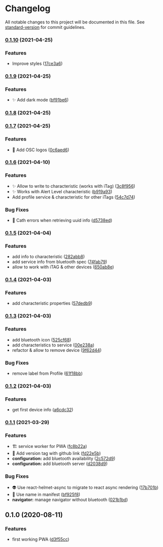 # Changelog

All notable changes to this project will be documented in this file. See [standard-version](https://github.com/conventional-changelog/standard-version) for commit guidelines.

### [0.1.10](https://github.com/teanocrata/bluehoofs/compare/v0.1.9...v0.1.10) (2021-04-25)


### Features

* Improve styles ([17ce3a6](https://github.com/teanocrata/bluehoofs/commit/17ce3a6e6ca1a0d1414576925bea257f9cbcb75e))

### [0.1.9](https://github.com/teanocrata/bluehoofs/compare/v0.1.8...v0.1.9) (2021-04-25)


### Features

* :sparkles: Add dark mode ([bf91be6](https://github.com/teanocrata/bluehoofs/commit/bf91be666a60c8e2b824d7197a376791cf3951a8))

### [0.1.8](https://github.com/teanocrata/bluehoofs/compare/v0.1.7...v0.1.8) (2021-04-25)

### [0.1.7](https://github.com/teanocrata/bluehoofs/compare/v0.1.6...v0.1.7) (2021-04-25)


### Features

* :dizzy: Add OSC logos ([0c6aed6](https://github.com/teanocrata/bluehoofs/commit/0c6aed61fb453485099a399e744eca754fd84502))

### [0.1.6](https://github.com/teanocrata/bluehoofs/compare/v0.1.5...v0.1.6) (2021-04-10)


### Features

* :sparkles: Allow to write to characteristic (works with iTag) ([3c8f956](https://github.com/teanocrata/bluehoofs/commit/3c8f956ea559b6fbbf5bba5b901e303397cd8bce))
* :sparkles: Works with Alert Level characteristic ([b919a93](https://github.com/teanocrata/bluehoofs/commit/b919a933e267024c76991fdaf2972751e7c178d8))
* Add profile service & characteristic for other iTags ([54c7d74](https://github.com/teanocrata/bluehoofs/commit/54c7d74c34e24b961f798e45188a697355cfa20c))


### Bug Fixes

* :goal_net: Cath errors when retrieving uuid info ([d5738ed](https://github.com/teanocrata/bluehoofs/commit/d5738edcaa5286db5cc7408103edb0858d17edc7))

### [0.1.5](https://github.com/teanocrata/bluehoofs/compare/v0.1.4...v0.1.5) (2021-04-04)


### Features

* add info to characteristic ([282abb8](https://github.com/teanocrata/bluehoofs/commit/282abb80b9a1dab18a20816dcad47a07aeb41fe3))
* add service info from bluetooth spec ([74fab79](https://github.com/teanocrata/bluehoofs/commit/74fab79fb9d0557cd9793770ba76638ae6965945))
* allow to work with iTAG & other devices ([650ab8e](https://github.com/teanocrata/bluehoofs/commit/650ab8eb02c8bbc806fa65c6030b5b8d04282ace))

### [0.1.4](https://github.com/teanocrata/bluehoofs/compare/v0.1.3...v0.1.4) (2021-04-03)


### Features

* add characteristic properties ([57dedb9](https://github.com/teanocrata/bluehoofs/commit/57dedb9877b95bf0680626c8bdd87334ea4abd3a))

### [0.1.3](https://github.com/teanocrata/bluehoofs/compare/v0.1.2...v0.1.3) (2021-04-03)


### Features

* add bluetooth icon ([525cf68](https://github.com/teanocrata/bluehoofs/commit/525cf68e40f466f4c2db5aafafb1065cf72edd88))
* add characteristics to service ([00e238a](https://github.com/teanocrata/bluehoofs/commit/00e238aea0577c4a9379eb6100a890a1f2cacdee))
* refactor & allow to remove device ([9f62d44](https://github.com/teanocrata/bluehoofs/commit/9f62d447cb263b9454fc4961f7d3a3f934c7c28d))


### Bug Fixes

* remove label from Profile ([61f18bb](https://github.com/teanocrata/bluehoofs/commit/61f18bb73188faafc778e6276577087e578ef733))

### [0.1.2](https://github.com/teanocrata/bluehoofs/compare/v0.1.1...v0.1.2) (2021-04-03)


### Features

* get first device info ([a6cdc32](https://github.com/teanocrata/bluehoofs/commit/a6cdc32b372b179852d7c7725fdc7555d930869e))

### [0.1.1](https://github.com/teanocrata/bluehoofs/compare/v0.1.0...v0.1.1) (2021-03-29)


### Features

* :building_construction: service worker for PWA ([fc8b22a](https://github.com/teanocrata/bluehoofs/commit/fc8b22a38844d73492704f59d0904885d21621bf))
* :speech_balloon: Add version tag with github link ([fd22e5b](https://github.com/teanocrata/bluehoofs/commit/fd22e5b649d862d637e3b1bfbe8e041f3b02cfec))
* **configuration:** add bluetooth availability ([2c572d9](https://github.com/teanocrata/bluehoofs/commit/2c572d9f255b4a2cb384c910f90337a017a61d1b))
* **configuration:** add bluetooth server ([d2038d9](https://github.com/teanocrata/bluehoofs/commit/d2038d99bdf2e6c15eec4d7468c0e334850f9041))


### Bug Fixes

* :alien: Use react-helmet-async to migrate to react async rendering ([17b701b](https://github.com/teanocrata/bluehoofs/commit/17b701b43ac66a318b8c01359813d5b12201f306))
* :speech_balloon: Use name in manifest ([bf925f8](https://github.com/teanocrata/bluehoofs/commit/bf925f8e35c1852906590c1296eff2c45da5147e))
* **navigator:** manage navigator without bluetooth ([021b1bd](https://github.com/teanocrata/bluehoofs/commit/021b1bd58e2f076fa5fd94bdf2ec7240e23ba9fb))

## 0.1.0 (2020-08-11)

### Features

- first working PWA ([d3f55cc](https://github.com/teanocrata/bluehoofs/commit/d3f55cc083fe976ec519d5df6a4222f2972c6133))
